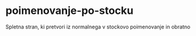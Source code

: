 # poimenovanje-po-stocku
Spletna stran, ki pretvori iz normalnega v stockovo poimenovanje in obratno
